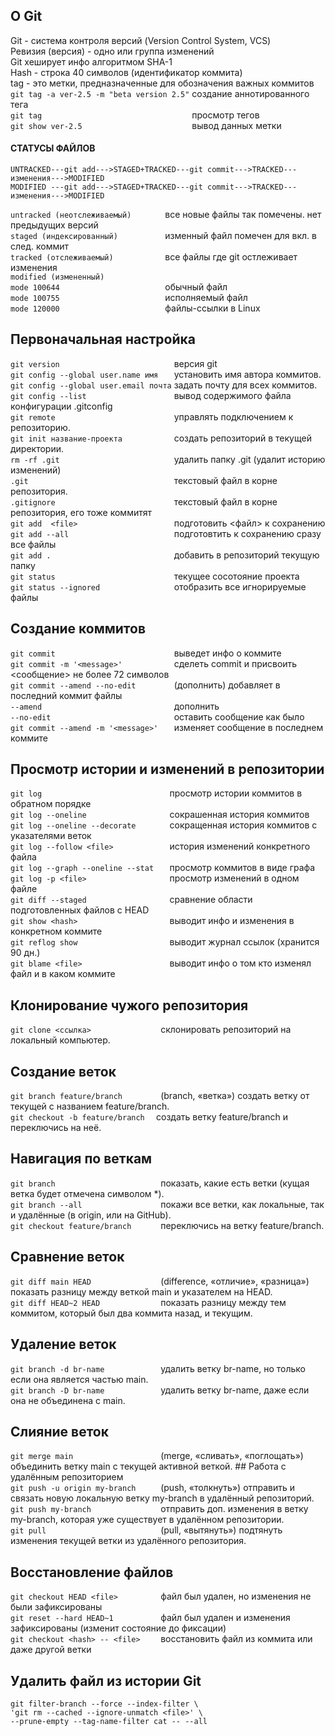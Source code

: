 ## О Git
Git - система контроля версий (Version Control System, VCS)  
Ревизия (версия) - одно или группа изменений  
Git хеширует инфо алгоритмом SHA-1  
Hash - строка 40 символов (идентификатор коммита)  
tag - это метки, предназначенные для обозначения важных коммитов  
`git tag -a ver-2.5 -m "beta version 2.5"` создание аннотированного тега  
`git tag                                 ` просмотр тегов  
`git show ver-2.5                        ` вывод данных метки  

#### СТАТУСЫ ФАЙЛОВ  
`UNTRACKED---git add--->STAGED+TRACKED---git commit--->TRACKED---изменения--->MODIFIED`    
`MODIFIED ---git add--->STAGED+TRACKED---git commit--->TRACKED---изменения--->MODIFIED` 
  
`untracked (неотслеживаемый)       ` все новые файлы так помечены. нет предыдущих версий    
`staged (индексированный)          ` изменный файл помечен для вкл. в след. коммит    
`tracked (отслеживаемый)           ` все файлы где git остлеживает изменения    
`modified (измененный)             `    
`mode 100644                       ` обычный файл  
`mode 100755                       ` исполняемый файл  
`mode 120000                       ` файлы-ссылки в Linux  
## Первоначальная настройка
`git version                         ` версия git   
`git config --global user.name имя   ` установить имя автора коммитов.    
`git config --global user.email почта` задать почту для всех коммитов.    
`git config --list                   ` вывод содержимого файла конфигурации .gitconfig  
`git remote                          ` управлять подключением к репозиторию.    
`git init название-проекта           ` создать репозиторий в текущей директории.  
`rm -rf .git                         ` удалить папку .git (удалит историю изменений)  
`.git                                ` текстовый файл в корне репозитория.        
`.gitignore                          ` текстовый файл в корне репозитория, его тоже коммитят    
`git add  <file>                     ` подготовить <файл> к сохранению   
`git add --all                       ` подготовтить к сохранению сразу все файлы    
`git add .                           ` добавить в репозиторий текущую папку  
`git status                          ` текущее сосотояние проекта    
`git status --ignored                ` отобразить все игнорируемые файлы    
## Создание коммитов  
`git commit                          ` выведет инфо о коммите  
`git commit -m '<message>'           ` сделеть commit и присвоить <сообщение> не более 72 символов    
`git commit --amend --no-edit        ` (дополнить) добавляет в последний коммит файлы   
`--amend                             ` дополнить   
`--no-edit                           ` оставить сообщение как было  
`git commit --amend -m '<message>'   ` изменяет сообщение в последнем коммите  
## Просмотр истории и изменений в репозитории  
`git log                            ` просмотр истории коммитов в обратном порядке    
`git log --oneline                  ` сокрашенная история коммитов   
`git log --oneline --decorate       ` сокращенная история коммитов с указателями веток   
`git log --follow <file>            ` история изменений конкретного файла  
`git log --graph --oneline --stat   ` просмотр коммитов в виде графа   
`git log -p <file>                  ` просмотр изменений в одном файле   
`git diff --staged                  ` сравнение области подготовленных файлов с HEAD  
`git show <hash>                    ` выводит инфо и изменения в конкретном коммите   
`git reflog show                    ` выводит журнал ссылок (хранится 90 дн.)   
`git blame <file>                   ` выводит инфо о том кто изменял файл и в каком коммите  
  
## Клонирование чужого репозитория    
`git clone <cсылка>               ` склонировать репозиторий на локальный компьютер.    
## Создание веток    
`git branch feature/branch        ` (branch, «ветка») создать ветку от текущей с названием feature/branch.      
`git checkout -b feature/branch  ` создать ветку feature/branch и переключись на неё.    
## Навигация по веткам    
`git branch                       ` показать, какие есть ветки (кущая ветка будет отмечена символом *).    
`git branch --all                 ` покажи все ветки, как локальные, так и удалённые (в origin, или на GitHub).    
`git checkout feature/branch      ` переключись на ветку feature/branch.    
## Сравнение веток    
`git diff main HEAD               ` (difference, «отличие», «разница») показать разницу между веткой main и указателем на HEAD.       
`git diff HEAD~2 HEAD             ` показать разницу между тем коммитом, который был два коммита назад, и текущим.    
## Удаление веток    
`git branch -d br-name            ` удалить ветку br-name, но только если она является частью main.    
`git branch -D br-name            ` удалить ветку br-name, даже если она не объединена с main.    
## Слияние веток    
`git merge main                   ` (merge, «сливать», «поглощать») объединить ветку main с текущей активной веткой.   ## Работа с удалённым репозиторием    
`git push -u origin my-branch     ` (push, «толкнуть») отправить и связать новую локальную ветку my-branch в удалённый репозиторий.    
`git push my-branch               ` отправить доп. изменения в ветку my-branch, которая уже существует в удалённом репозитории.    
`git pull                         ` (pull, «вытянуть») подтянуть изменения текущей ветки из удалённого репозитория.  
## Восстановление файлов  
`git checkout HEAD <file>         ` файл был удален, но изменения не были зафиксированы      
`git reset --hard HEAD~1          ` файл был удален и изменения зафиксированы (изменит состояние до фиксации)  
`git checkout <hash> -- <file>    ` восстановить файл из коммита или даже другой ветки   
## Удалить файл из истории Git
```  
git filter-branch --force --index-filter \
'git rm --cached --ignore-unmatch <file>' \
--prune-empty --tag-name-filter cat -- --all
```    
